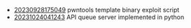 - [20230928175049](/zet/20230928175049/README.md) pwntools template binary exploit script
- [20231024041243](/zet/20231024041243/README.md) API queue server implemented in python

